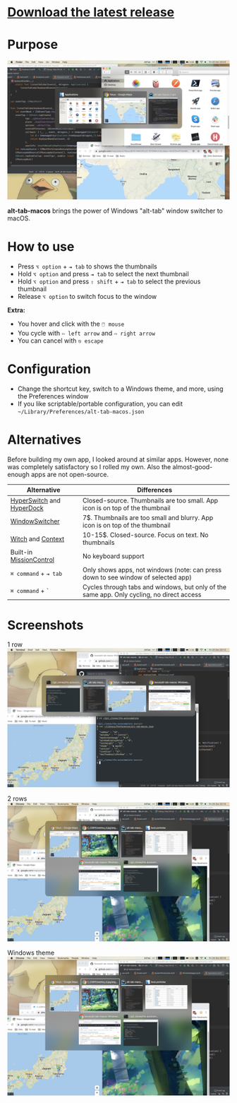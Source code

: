 # [Download the latest release](https://github.com/lwouis/alt-tab-macos/releases/latest)

# Purpose

[![Screenshot](docs/img/alt-tab-macos/frontpage.jpg)](docs/img/alt-tab-macos/frontpage.jpg)

**alt-tab-macos** brings the power of Windows "alt-tab" window switcher to macOS.

# How to use

* Press `⌥ option` + `⇥ tab` to shows the thumbnails
* Hold `⌥ option` and press `⇥ tab` to select the next thumbnail
* Hold `⌥ option` and press `⇧ shift` + `⇥ tab` to select the previous thumbnail
* Release `⌥ option` to switch focus to the window

**Extra:**

* You hover and click with the `🖱️ mouse`
* You cycle with `⇦ left arrow` and `⇨ right arrow`
* You can cancel with `⎋ escape`

# Configuration

* Change the shortcut key, switch to a Windows theme, and more, using the Preferences window
* If you like scriptable/portable configuration, you can edit `~/Library/Preferences/alt-tab-macos.json`

# Alternatives

Before building my own app, I looked around at similar apps. However, none was completely satisfactory so I rolled my own. Also the almost-good-enough apps are not open-source.

| Alternative                                                                                 | Differences                                                                                                  |
|---------------------------------------------------------------------------------------------|--------------------------------------------------------------------------------------------------------------|
| [HyperSwitch](https://bahoom.com/hyperswitch) and [HyperDock](https://bahoom.com/hyperdock) | Closed-source. Thumbnails are too small. App icon is on top of the thumbnail                        |
| [WindowSwitcher](https://www.noteifyapp.com/windowswitcher/)                                | 7$. Thumbnails are too small and blurry. App icon is on top of the thumbnail                        |
| [Witch](https://manytricks.com/witch/) and [Context](https://contexts.co/)                  | 10-15$. Closed-source. Focus on text. No thumbnails                                                                         |
| Built-in [MissionControl](https://en.wikipedia.org/wiki/Mission_Control_\(macOS\))          | No keyboard support                                                                                          |
| `⌘ command` + `⇥ tab`                                                                     | Only shows apps, not windows (note: can press down to see window of selected app)                            |
| `⌘ command` + `` ` ``                                                                      | Cycles through tabs and windows, but only of the same app. Only cycling, no direct access                    |
  
# Screenshots

1 row
[![Screenshot](docs/img/alt-tab-macos/1-row.jpg)](docs/img/alt-tab-macos/1-row.jpg)

2 rows
[![Screenshot](docs/img/alt-tab-macos/2-rows.jpg)](docs/img/alt-tab-macos/2-rows.jpg)

Windows theme
[![Screenshot](docs/img/alt-tab-macos/windows-theme.jpg)](docs/img/alt-tab-macos/windows-theme.jpg)
